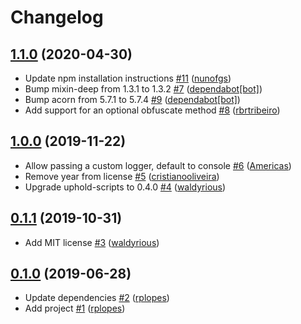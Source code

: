# Changelog

## [1.1.0](https://github.com/uphold/uphold-validator.js/releases/tag/v1.1.0) (2020-04-30)
- Update npm installation instructions [\#11](https://github.com/uphold/uphold-validator.js/pull/11) ([nunofgs](https://github.com/nunofgs))
- Bump mixin-deep from 1.3.1 to 1.3.2 [\#7](https://github.com/uphold/uphold-validator.js/pull/7) ([dependabot[bot]](https://github.com/apps/dependabot))
- Bump acorn from 5.7.1 to 5.7.4 [\#9](https://github.com/uphold/uphold-validator.js/pull/9) ([dependabot[bot]](https://github.com/apps/dependabot))
- Add support for an optional obfuscate method [\#8](https://github.com/uphold/uphold-validator.js/pull/8) ([rbrtribeiro](https://github.com/rbrtribeiro))

## [1.0.0](https://github.com/uphold/uphold-validator.js/releases/tag/v1.0.0) (2019-11-22)
- Allow passing a custom logger, default to console [\#6](https://github.com/uphold/uphold-validator.js/pull/6) ([Americas](https://github.com/Americas))
- Remove year from license [\#5](https://github.com/uphold/uphold-validator.js/pull/5) ([cristianooliveira](https://github.com/cristianooliveira))
- Upgrade uphold-scripts to 0.4.0 [\#4](https://github.com/uphold/uphold-validator.js/pull/4) ([waldyrious](https://github.com/waldyrious))

## [0.1.1](https://github.com/uphold/uphold-validator.js/releases/tag/v0.1.1) (2019-10-31)
- Add MIT license [\#3](https://github.com/uphold/uphold-validator.js/pull/3) ([waldyrious](https://github.com/waldyrious))

## [0.1.0](https://github.com/uphold/uphold-validator.js/releases/tag/v0.1.0) (2019-06-28)
- Update dependencies [\#2](https://github.com/uphold/uphold-validator.js/pull/2) ([rplopes](https://github.com/rplopes))
- Add project [\#1](https://github.com/uphold/uphold-validator.js/pull/1) ([rplopes](https://github.com/rplopes))
